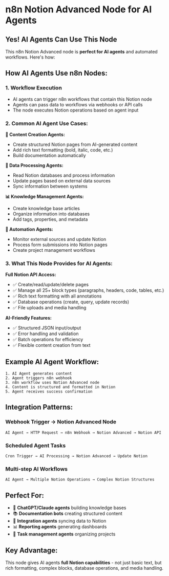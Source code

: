 # n8n Notion Advanced Node for AI Agents

## Yes! AI Agents Can Use This Node

This n8n Notion Advanced node is **perfect for AI agents** and automated workflows. Here's how:

## How AI Agents Use n8n Nodes:

### 1. **Workflow Execution**
- AI agents can trigger n8n workflows that contain this Notion node
- Agents can pass data to workflows via webhooks or API calls
- The node executes Notion operations based on agent input

### 2. **Common AI Agent Use Cases:**

**📝 Content Creation Agents:**
- Create structured Notion pages from AI-generated content
- Add rich text formatting (bold, italic, code, etc.)
- Build documentation automatically

**🤖 Data Processing Agents:**
- Read Notion databases and process information
- Update pages based on external data sources
- Sync information between systems

**📊 Knowledge Management Agents:**
- Create knowledge base articles
- Organize information into databases
- Add tags, properties, and metadata

**🔄 Automation Agents:**
- Monitor external sources and update Notion
- Process form submissions into Notion pages
- Create project management workflows

### 3. **What This Node Provides for AI Agents:**

**Full Notion API Access:**
- ✅ Create/read/update/delete pages
- ✅ Manage all 25+ block types (paragraphs, headers, code, tables, etc.)
- ✅ Rich text formatting with all annotations
- ✅ Database operations (create, query, update records)
- ✅ File uploads and media handling

**AI-Friendly Features:**
- ✅ Structured JSON input/output
- ✅ Error handling and validation
- ✅ Batch operations for efficiency
- ✅ Flexible content creation from text

## Example AI Agent Workflow:

```
1. AI Agent generates content
2. Agent triggers n8n webhook
3. n8n workflow uses Notion Advanced node
4. Content is structured and formatted in Notion
5. Agent receives success confirmation
```

## Integration Patterns:

### **Webhook Trigger → Notion Advanced Node**
```
AI Agent → HTTP Request → n8n Webhook → Notion Advanced → Notion API
```

### **Scheduled Agent Tasks**
```
Cron Trigger → AI Processing → Notion Advanced → Update Notion
```

### **Multi-step AI Workflows**
```
AI Agent → Multiple Notion Operations → Complex Notion Structures
```

## Perfect For:
- 🤖 **ChatGPT/Claude agents** building knowledge bases
- 📚 **Documentation bots** creating structured content  
- 🔄 **Integration agents** syncing data to Notion
- 📊 **Reporting agents** generating dashboards
- 🎯 **Task management agents** organizing projects

## Key Advantage:
This node gives AI agents **full Notion capabilities** - not just basic text, but rich formatting, complex blocks, database operations, and media handling.
